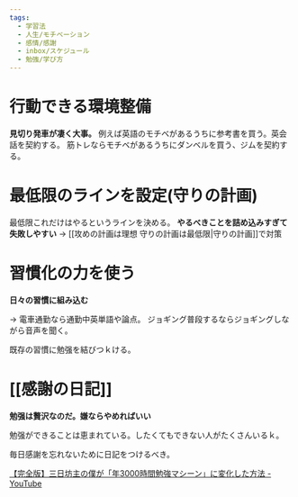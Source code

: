 ```yaml
---
tags:
  - 学習法
  - 人生/モチベーション
  - 感情/感謝
  - inbox/スケジュール
  - 勉強/学び方
---
```


# 行動できる環境整備
**見切り発車が凄く大事。**
例えば英語のモチベがあるうちに参考書を買う。英会話を契約する。
筋トレならモチベがあるうちにダンベルを買う、ジムを契約する。


# 最低限のラインを設定(守りの計画)
最低限これだけはやるというラインを決める。
**やるべきことを詰め込みすぎて失敗しやすい** -> [[攻めの計画は理想 守りの計画は最低限|守りの計画]]で対策
# 習慣化の力を使う
**日々の習慣に組み込む**

-> 電車通勤なら通勤中英単語や論点。 ジョギング普段するならジョギングしながら音声を聞く。

既存の習慣に勉强を結びつｋける。
# [[感謝の日記]] 
**勉强は贅沢なのだ。嫌ならやめればいい**

勉强ができることは恵まれている。したくてもできない人がたくさんいるｋ。

毎日感謝を忘れないために日記をつけるべき。

[【完全版】三日坊主の僕が「年3000時間勉強マシーン」に変化した方法 - YouTube](https://www.youtube.com/watch?v=UssilRNan7Y)
